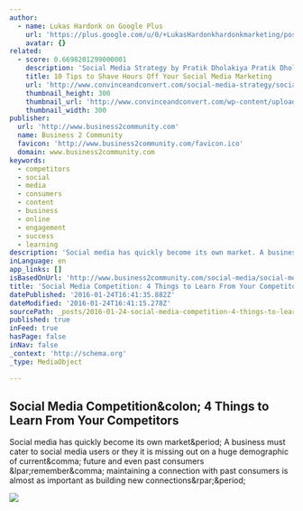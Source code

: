 ```yaml
---
author:
  - name: Lukas Hardonk on Google Plus
    url: 'https://plus.google.com/u/0/+LukasHardonkhardonkmarketing/posts?rel=author'
    avatar: {}
related:
  - score: 0.6698201299000001
    description: 'Social Media Strategy by Pratik Dholakiya Pratik Dholakiya is the co-Founder and VP of Marketing of E2M, a digital marketing agency and MoveoApps, a mobile apps development company. Pratik has contributed on sites like Moz, SEW, SEJ, KISSmetrics, and Content Marketing Institute, to name a few.'
    title: 10 Tips to Shave Hours Off Your Social Media Marketing
    url: 'http://www.convinceandconvert.com/social-media-strategy/social-media-marketing-tips/'
    thumbnail_height: 300
    thumbnail_url: 'http://www.convinceandconvert.com/wp-content/uploads/2015/07/10-Tips-to-Shave-Hours-Off-Your-Social-Media-Marketing-teaser.jpg'
    thumbnail_width: 300
publisher:
  url: 'http://www.business2community.com'
  name: Business 2 Community
  favicon: 'http://www.business2community.com/favicon.ico'
  domain: www.business2community.com
keywords:
  - competitors
  - social
  - media
  - consumers
  - content
  - business
  - online
  - engagement
  - success
  - learning
description: 'Social media has quickly become its own market. A business must cater to social media users or they it is missing out on a huge demographic of current, future and even past consumers (remember, maintaining a connection with past consumers is almost as important as building new connections).'
inLanguage: en
app_links: []
isBasedOnUrl: 'http://www.business2community.com/social-media/social-media-competition-4-things-learn-competitors-0989554#GfMzicq6Vj2Ljlz4.97'
title: 'Social Media Competition: 4 Things to Learn From Your Competitors'
datePublished: '2016-01-24T16:41:35.882Z'
dateModified: '2016-01-24T16:41:15.278Z'
sourcePath: _posts/2016-01-24-social-media-competition-4-things-to-learn-from-your-compet.md
published: true
inFeed: true
hasPage: false
inNav: false
_context: 'http://schema.org'
_type: MediaObject

---
```

<article style=""><h1>Social Media Competition&amp;colon; 4 Things to Learn From Your Competitors</h1><p>Social media has quickly become its own market&amp;period; A business must cater to social media users or they it is missing out on a huge demographic of current&amp;comma; future and even past consumers &amp;lpar;remember&amp;comma; maintaining a connection with past consumers is almost as important as building new connections&amp;rpar;&amp;period;</p><img src="http://cdn2.business2community.com/wp-content/uploads/2014/08/FacebookLike2.jpg" /></article>
